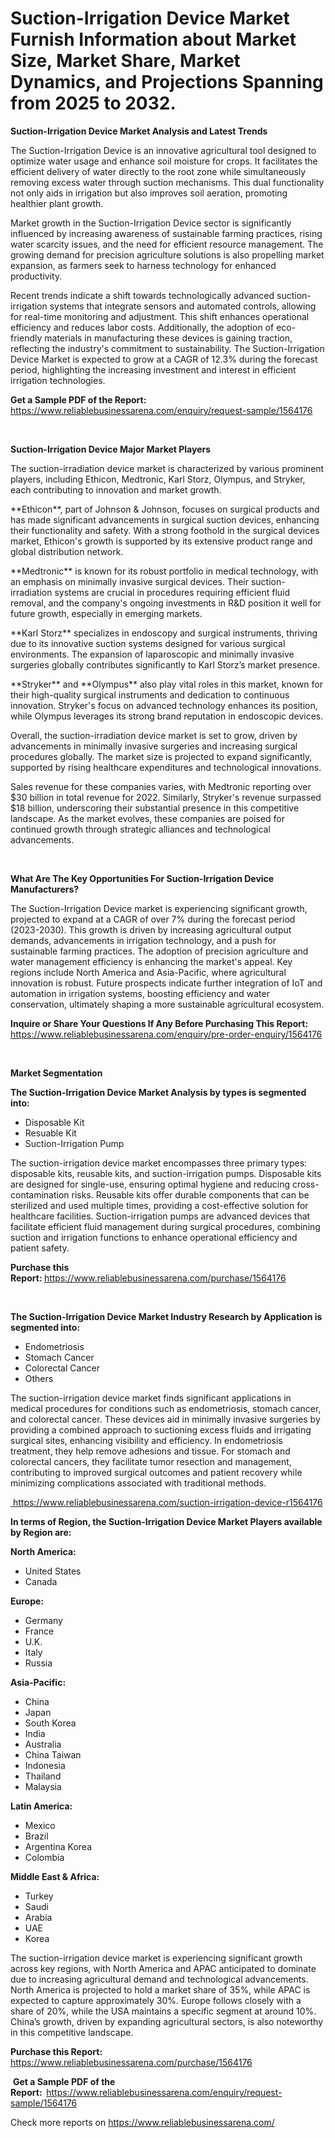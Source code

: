 <p><h1>Suction-Irrigation Device Market Furnish Information about Market Size, Market Share, Market Dynamics, and Projections Spanning from 2025 to 2032.</h1></p><p><strong>Suction-Irrigation Device Market Analysis and Latest Trends</strong></p>
<p><p>The Suction-Irrigation Device is an innovative agricultural tool designed to optimize water usage and enhance soil moisture for crops. It facilitates the efficient delivery of water directly to the root zone while simultaneously removing excess water through suction mechanisms. This dual functionality not only aids in irrigation but also improves soil aeration, promoting healthier plant growth.</p><p>Market growth in the Suction-Irrigation Device sector is significantly influenced by increasing awareness of sustainable farming practices, rising water scarcity issues, and the need for efficient resource management. The growing demand for precision agriculture solutions is also propelling market expansion, as farmers seek to harness technology for enhanced productivity. </p><p>Recent trends indicate a shift towards technologically advanced suction-irrigation systems that integrate sensors and automated controls, allowing for real-time monitoring and adjustment. This shift enhances operational efficiency and reduces labor costs. Additionally, the adoption of eco-friendly materials in manufacturing these devices is gaining traction, reflecting the industry's commitment to sustainability. The Suction-Irrigation Device Market is expected to grow at a CAGR of 12.3% during the forecast period, highlighting the increasing investment and interest in efficient irrigation technologies.</p></p>
<p><strong>Get a Sample PDF of the Report:&nbsp;</strong> <a href="https://www.reliablebusinessarena.com/enquiry/request-sample/1564176?utm_campaign=2958&utm_medium=2&utm_source=Github&utm_content=ia&utm_term=11042025&utm_id=suction-irrigation-device">https://www.reliablebusinessarena.com/enquiry/request-sample/1564176</a></p>
<p>&nbsp;</p>
<p><strong>Suction-Irrigation Device Major Market Players</strong></p>
<p><p>The suction-irradiation device market is characterized by various prominent players, including Ethicon, Medtronic, Karl Storz, Olympus, and Stryker, each contributing to innovation and market growth.</p><p>**Ethicon**, part of Johnson & Johnson, focuses on surgical products and has made significant advancements in surgical suction devices, enhancing their functionality and safety. With a strong foothold in the surgical devices market, Ethicon's growth is supported by its extensive product range and global distribution network.</p><p>**Medtronic** is known for its robust portfolio in medical technology, with an emphasis on minimally invasive surgical devices. Their suction-irradiation systems are crucial in procedures requiring efficient fluid removal, and the company's ongoing investments in R&D position it well for future growth, especially in emerging markets.</p><p>**Karl Storz** specializes in endoscopy and surgical instruments, thriving due to its innovative suction systems designed for various surgical environments. The expansion of laparoscopic and minimally invasive surgeries globally contributes significantly to Karl Storz’s market presence.</p><p>**Stryker** and **Olympus** also play vital roles in this market, known for their high-quality surgical instruments and dedication to continuous innovation. Stryker's focus on advanced technology enhances its position, while Olympus leverages its strong brand reputation in endoscopic devices.</p><p>Overall, the suction-irradiation device market is set to grow, driven by advancements in minimally invasive surgeries and increasing surgical procedures globally. The market size is projected to expand significantly, supported by rising healthcare expenditures and technological innovations.</p><p>Sales revenue for these companies varies, with Medtronic reporting over $30 billion in total revenue for 2022. Similarly, Stryker's revenue surpassed $18 billion, underscoring their substantial presence in this competitive landscape. As the market evolves, these companies are poised for continued growth through strategic alliances and technological advancements.</p></p>
<p>&nbsp;</p>
<p><strong>What Are The Key Opportunities For Suction-Irrigation Device Manufacturers?</strong></p>
<p><p>The Suction-Irrigation Device market is experiencing significant growth, projected to expand at a CAGR of over 7% during the forecast period (2023-2030). This growth is driven by increasing agricultural output demands, advancements in irrigation technology, and a push for sustainable farming practices. The adoption of precision agriculture and water management efficiency is enhancing the market's appeal. Key regions include North America and Asia-Pacific, where agricultural innovation is robust. Future prospects indicate further integration of IoT and automation in irrigation systems, boosting efficiency and water conservation, ultimately shaping a more sustainable agricultural ecosystem.</p></p>
<p><strong>Inquire or Share Your Questions If Any Before Purchasing This Report:</strong> <a href="https://www.reliablebusinessarena.com/enquiry/pre-order-enquiry/1564176?utm_campaign=2958&utm_medium=2&utm_source=Github&utm_content=ia&utm_term=11042025&utm_id=suction-irrigation-device">https://www.reliablebusinessarena.com/enquiry/pre-order-enquiry/1564176</a></p>
<p>&nbsp;</p>
<p><strong>Market Segmentation</strong></p>
<p><strong>The Suction-Irrigation Device Market Analysis by types is segmented into:</strong></p>
<p><ul><li>Disposable Kit</li><li>Resuable Kit</li><li>Suction-Irrigation Pump</li></ul></p>
<p><p>The suction-irrigation device market encompasses three primary types: disposable kits, reusable kits, and suction-irrigation pumps. Disposable kits are designed for single-use, ensuring optimal hygiene and reducing cross-contamination risks. Reusable kits offer durable components that can be sterilized and used multiple times, providing a cost-effective solution for healthcare facilities. Suction-irrigation pumps are advanced devices that facilitate efficient fluid management during surgical procedures, combining suction and irrigation functions to enhance operational efficiency and patient safety.</p></p>
<p><strong>Purchase this Report:&nbsp;</strong><a href="https://www.reliablebusinessarena.com/purchase/1564176?utm_campaign=2958&utm_medium=2&utm_source=Github&utm_content=ia&utm_term=11042025&utm_id=suction-irrigation-device">https://www.reliablebusinessarena.com/purchase/1564176</a></p>
<p>&nbsp;</p>
<p><strong>The Suction-Irrigation Device Market Industry Research by Application is segmented into:</strong></p>
<p><ul><li>Endometriosis</li><li>Stomach Cancer</li><li>Colorectal Cancer</li><li>Others</li></ul></p>
<p><p>The suction-irrigation device market finds significant applications in medical procedures for conditions such as endometriosis, stomach cancer, and colorectal cancer. These devices aid in minimally invasive surgeries by providing a combined approach to suctioning excess fluids and irrigating surgical sites, enhancing visibility and efficiency. In endometriosis treatment, they help remove adhesions and tissue. For stomach and colorectal cancers, they facilitate tumor resection and management, contributing to improved surgical outcomes and patient recovery while minimizing complications associated with traditional methods.</p></p>
<p><a href="https://www.reliablebusinessarena.com/suction-irrigation-device-r1564176?utm_campaign=2958&utm_medium=2&utm_source=Github&utm_content=ia&utm_term=11042025&utm_id=suction-irrigation-device">&nbsp;https://www.reliablebusinessarena.com/suction-irrigation-device-r1564176</a></p>
<p><strong>In terms of Region, the Suction-Irrigation Device Market Players available by Region are:</strong></p>
<p>
    <p> <strong> North America: </strong>
        <ul>
            <li>United States</li>
            <li>Canada</li>
        </ul>
        </p> 
    <p> <strong> Europe: </strong>
        <ul>
            <li>Germany</li>
            <li>France</li>
            <li>U.K.</li>
            <li>Italy</li>
            <li>Russia</li>
        </ul>
        </p> 
    <p> <strong> Asia-Pacific: </strong>
        <ul>
            <li>China</li>
            <li>Japan</li>
            <li>South Korea</li>
            <li>India</li>
            <li>Australia</li>
            <li>China Taiwan</li>
            <li>Indonesia</li>
            <li>Thailand</li>
            <li>Malaysia</li>
        </ul>
        </p> 
    <p> <strong> Latin America: </strong>
        <ul>
            <li>Mexico</li>
            <li>Brazil</li>
            <li>Argentina Korea</li>
            <li>Colombia</li>
        </ul>
        </p> 
    <p> <strong> Middle East & Africa: </strong>
        <ul>
            <li>Turkey</li>
            <li>Saudi</li>
            <li>Arabia</li>
            <li>UAE</li>
            <li>Korea</li>
        </ul>
    </p>
    </p>
<p><p>The suction-irrigation device market is experiencing significant growth across key regions, with North America and APAC anticipated to dominate due to increasing agricultural demand and technological advancements. North America is projected to hold a market share of 35%, while APAC is expected to capture approximately 30%. Europe follows closely with a share of 20%, while the USA maintains a specific segment at around 10%. China’s growth, driven by expanding agricultural sectors, is also noteworthy in this competitive landscape.</p></p>
<p><strong>Purchase this Report: </strong><a href="https://www.reliablebusinessarena.com/purchase/1564176?utm_campaign=2958&utm_medium=2&utm_source=Github&utm_content=ia&utm_term=11042025&utm_id=suction-irrigation-device">https://www.reliablebusinessarena.com/purchase/1564176</a></p>
<p>&nbsp;<strong>Get a Sample PDF of the Report:&nbsp;&nbsp;</strong><a href="https://www.reliablebusinessarena.com/enquiry/request-sample/1564176?utm_campaign=2958&utm_medium=2&utm_source=Github&utm_content=ia&utm_term=11042025&utm_id=suction-irrigation-device">https://www.reliablebusinessarena.com/enquiry/request-sample/1564176</a></p>
<p><strong></strong></p>
<p>Check more reports on <a href="https://www.reliablebusinessarena.com/?utm_campaign=2958&utm_medium=2&utm_source=Github&utm_content=ia&utm_term=11042025&utm_id=suction-irrigation-device">https://www.reliablebusinessarena.com/</a></p>